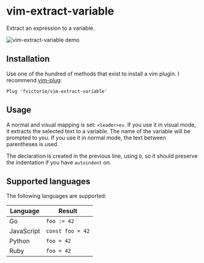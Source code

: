 # vim-extract-variable

Extract an expression to a variable.

![vim-extract-variable demo](https://i.imgur.com/cHbl0xk.gif)

## Installation

Use one of the hundred of methods that exist to install a vim plugin. I recommend [vim-plug](https://github.com/junegunn/vim-plug):

```
Plug 'fvictorio/vim-extract-variable'
```

## Usage

A normal and visual mapping is set: `<leader>ev`. If you use it in visual mode, it extracts the selected text to a variable. The name of the variable will be prompted to you. If you use it in normal mode, the text between parentheses is used.

The declaration is created in the previous line, using `O`, so it should preserve the indentation if you have `autoindent` on.

## Supported languages

The following languages are supported:

| Language              | Result                   |
| ----------------------| ------------------------ |
| Go                    | `foo := 42`              |
| JavaScript            | `const foo = 42`         |
| Python                | `foo = 42`               |
| Ruby                  | `foo = 42`               |
